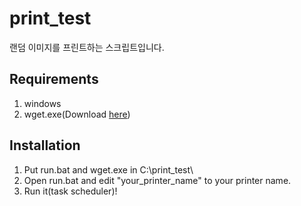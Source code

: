 # print_test
랜덤 이미지를 프린트하는 스크립트입니다.

## Requirements
1. windows
2. wget.exe(Download [here](https://eternallybored.org/misc/wget/))

## Installation
1. Put run.bat and wget.exe in C:\print_test\
2. Open run.bat and edit "your_printer_name" to your printer name.
3. Run it(task scheduler)!
